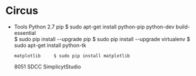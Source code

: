 # Circus

- Tools
   Python 2.7
      pip            $ sudo apt-get install python-pip python-dev build-essential      
                     $ sudo pip install --upgrade pip 
                     $ sudo pip install --upgrade virtualenv 
                     $ sudo apt-get install python-tk    
      
      matplotlib     $ sudo pip install matplotlib

   8051
      SDCC
      SimplicytStudio
